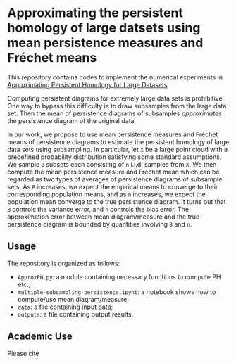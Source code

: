 # Approximating the persistent homology of large datsets using mean persistence measures and Fréchet means

This repository contains codes to implement the numerical experiments in [Approximating Persistent Homology for Large Datasets]().

Computing persistent diagrams for extremely large data sets is prohibitive. One way to bypass this difficulty is to draw subsamples from the large data set. Then the mean of persistence diagrams of subsamples *approximates* the persistence diagram of the original data. 

In our work, we propose to use mean persistence measures and Fréchet means of persistence diagrams to estimate the persistent homology of large data sets using subsampling. In particular, let `X` be a large point cloud with a predefined probability distribution satisfying some standard assumptions. We sample `B` subsets each consisting of `n` i.i.d. samples from `X`. We then compute the mean persistence measure and Fréchet mean which can be regarded as two types of averages of persistence diagrams of subsample sets. As `B` increases, we expect the empirical means to converge to their corresponding population means, and as `n` increases, we expect the population mean converge to the true persistence diagram. It turns out that `B` controls the variance error, and `n` controls the bias error. The approximation error between mean diagram/measure and the true persistence diagram is bounded by quantities involving `B` and `n`.

## Usage

The repository is organized as follows:

- `ApproxPH.py`: a module containing necessary functions to compute PH etc.;
- `multiple-subsampling-persistence.ipynb`: a notebook shows how to compute/use mean diagram/measure;
- `data`: a file containing input data;
- `outputs`: a file containing output results.

## Academic Use

Please cite

> 

 
